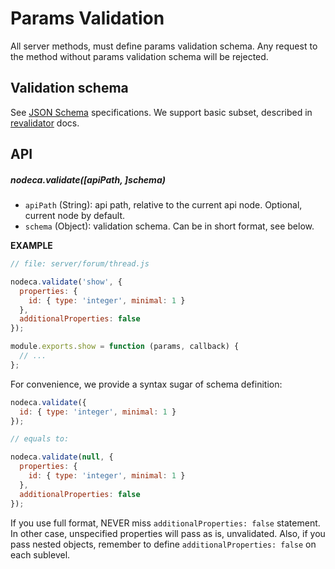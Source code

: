 Params Validation
=================

All server methods, must define params validation schema. Any request to the
method without params validation schema will be rejected.


Validation schema
-----------------

See [JSON Schema](http://json-schema.org/) specifications. We support
basic subset, described in [revalidator](https://github.com/flatiron/revalidator)
docs.


API
---

##### nodeca.validate([apiPath, ]schema)

- `apiPath` (String): api path, relative to the current api
   node. Optional, current node by default.
- `schema` (Object): validation schema. Can be in short format, see below.


**EXAMPLE**

``` javascript
// file: server/forum/thread.js

nodeca.validate('show', {
  properties: {
    id: { type: 'integer', minimal: 1 }
  },
  additionalProperties: false
});

module.exports.show = function (params, callback) {
  // ...
};
```

For convenience, we provide a syntax sugar of schema definition:

``` javascript
nodeca.validate({
  id: { type: 'integer', minimal: 1 }
});

// equals to:

nodeca.validate(null, {
  properties: {
    id: { type: 'integer', minimal: 1 }
  },
  additionalProperties: false
});
```

If you use full format, NEVER miss `additionalProperties: false` statement.
In other case, unspecified properties will pass as is, unvalidated. Also,
if you pass nested objects, remember to define `additionalProperties: false`
on each sublevel.